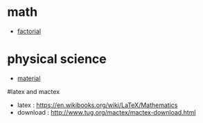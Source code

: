 # math
- [factorial](factorial.md)

# physical science
- [material](material.md)

#latex and mactex
- latex : https://en.wikibooks.org/wiki/LaTeX/Mathematics
- download : http://www.tug.org/mactex/mactex-download.html
